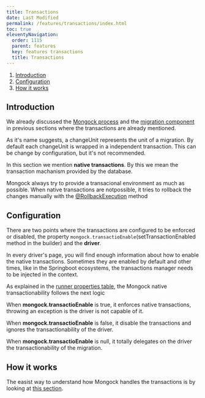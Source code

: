 ```yaml
---
title: Transactions 
date: Last Modified 
permalink: /features/transactions/index.html
toc: true
eleventyNavigation:
  order: 1115 
  parent: features
  key: features transactions 
  title: Transactions
---
```


1. [Introduction](#introduction)
2. [Configuration](#configuration)
3. [How it works](#how-it-works)

## Introduction 

We already discussed the [Mongock process](/technical-overview#mongock-process) and the [migration component](/migration) in previous sections where the transactions are already mentioned. 

As it's name suggests, a changeUnit represents the unit of a migration. By default each changeUnit is wrapped in a independent transaction. This can be change by configuration, but it's not recommended.

<div class="tip">
<p>In this section we mention <b>native transactions</b>. By this we mean the transaction machanism provided by the database.</p>
<p>Mongock always try to provide a transacional environment as much as possible. When native transactions are notpossible, it tries to rollback the changes manually with the <a href="/migration#implementation">@RollbackExecution</a> method</p>
</div>

## Configuration

There are two points where the transactions are configured to be enforced or disabled, the property `mongock.transactioEnable`(setTransactionEnabled method in the builder) and the **driver**.

In every driver's page, you will find enough information about how to enable the native transactions. Sometimes they are enabled by default and other times, like in the Springboot ecosystems, the transactions manager needs to be injected in the context.


As explained in the [runner properties table](/runner#Configuration), the Mongock native transactionability follows the next logic

<div class="success">
<p >When <b>mongock.transactioEnable</b> is true, it enforces native transactions, throwing an exception is the driver is not capable of it.</p>
<p >When <b>mongock.transactioEnable</b> is false, it disable the transactions and ignores the transactionability of the driver.</p>
<p >When <b>mongock.transactioEnable</b> is null, it totally delegates on the driver the transactionability of the migration.</p>
</div>
 

## How it works

The easist way to understand how Mongock handles the transactions is by looking at [this section](/technical-overview#process-steps).


